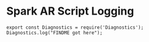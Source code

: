 # Spark AR Script Logging

```
export const Diagnostics = require('Diagnostics');
Diagnostics.log("FINDME got here");
```
